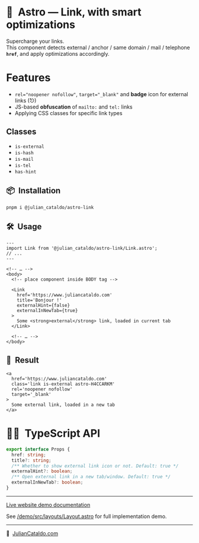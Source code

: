 # 🚀  Astro — Link, with smart optimizations

Supercharge your links.  
This component detects external / anchor / same domain / mail / telephone
**`href`**, and apply optimizations accordingly.

# Features

- `rel="noopener nofollow"`, `target="_blank"` and **badge** icon for external links (⎋)
- JS-based **obfuscation** of `mailto:` and `tel:` links
- Applying CSS classes for specific link types

## Classes

- `is-external`
- `is-hash`
- `is-mail`
- `is-tel`
- `has-hint`

## 📦  Installation

```sh
pnpm i @julian_cataldo/astro-link
```

## 🛠  Usage

```astro
---
import Link from '@julian_cataldo/astro-link/Link.astro';
// ...
---
```

```astro
<!-- … -->
<body>
  <!-- place component inside BODY tag -->

  <Link
    href='https://www.juliancataldo.com'
    title='Bonjour !'
    externalHint={false}
    externalInNewTab={true}
  >
    Some <strong>external</strong> link, loaded in current tab
  </Link>

  <!-- … -->
</body>
```

## 🎉  Result

```astro
<a
  href='https://www.juliancataldo.com'
  class='link is-external astro-H4CCARKM'
  rel='noopener nofollow'
  target='_blank'
>
  Some external link, loaded in a new tab
</a>
```

# 👨‍🏭  TypeScript API

```ts
export interface Props {
  href: string;
  title?: string;
  /** Whether to show external link icon or not. Default: true */
  externalHint?: boolean;
  /** Open external link in a new tab/window. Default: true */
  externalInNewTab?: boolean;
}
```

---

[Live website demo documentation](../../../../demo)

See [/demo/src/layouts/Layout.astro](../../../demo/src/layouts/Layout.astro)
for full implementation demo.

---

🔗  [JulianCataldo.com](https://www.juliancataldo.com/)
